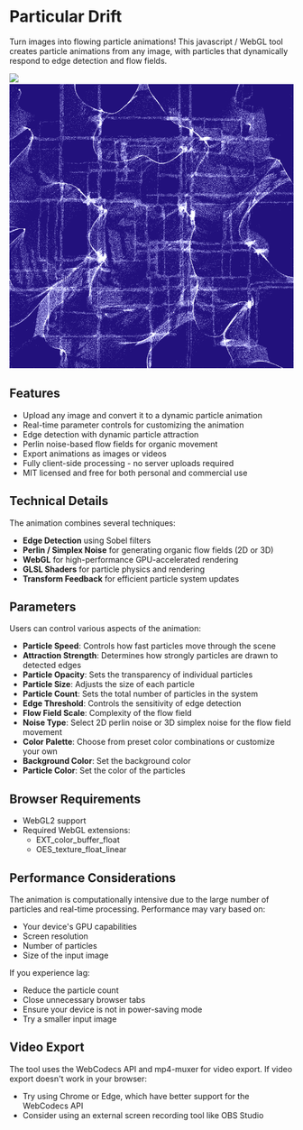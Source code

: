 # Particular Drift

Turn images into flowing particle animations! This javascript / WebGL tool creates particle animations from any image, with particles that dynamically respond to edge detection and flow fields.

<img src="assets/example.gif">
<img src="assets/onEdge.png">

## Features

- Upload any image and convert it to a dynamic particle animation
- Real-time parameter controls for customizing the animation
- Edge detection with dynamic particle attraction
- Perlin noise-based flow fields for organic movement
- Export animations as images or videos
- Fully client-side processing - no server uploads required
- MIT licensed and free for both personal and commercial use

## Technical Details

The animation combines several techniques:

- **Edge Detection** using Sobel filters
- **Perlin / Simplex Noise** for generating organic flow fields (2D or 3D)
- **WebGL** for high-performance GPU-accelerated rendering
- **GLSL Shaders** for particle physics and rendering
- **Transform Feedback** for efficient particle system updates

## Parameters

Users can control various aspects of the animation:

- **Particle Speed**: Controls how fast particles move through the scene
- **Attraction Strength**: Determines how strongly particles are drawn to detected edges
- **Particle Opacity**: Sets the transparency of individual particles
- **Particle Size**: Adjusts the size of each particle
- **Particle Count**: Sets the total number of particles in the system
- **Edge Threshold**: Controls the sensitivity of edge detection
- **Flow Field Scale**: Complexity of the flow field 
- **Noise Type**: Select 2D perlin noise or 3D simplex noise for the flow field movement
- **Color Palette**: Choose from preset color combinations or customize your own
- **Background Color**: Set the background color
- **Particle Color**: Set the color of the particles

## Browser Requirements

- WebGL2 support
- Required WebGL extensions:
  - EXT_color_buffer_float
  - OES_texture_float_linear

## Performance Considerations

The animation is computationally intensive due to the large number of particles and real-time processing. Performance may vary based on:
- Your device's GPU capabilities
- Screen resolution
- Number of particles
- Size of the input image

If you experience lag:
- Reduce the particle count
- Close unnecessary browser tabs
- Ensure your device is not in power-saving mode
- Try a smaller input image

## Video Export

The tool uses the WebCodecs API and mp4-muxer for video export. If video export doesn't work in your browser:
- Try using Chrome or Edge, which have better support for the WebCodecs API
- Consider using an external screen recording tool like OBS Studio